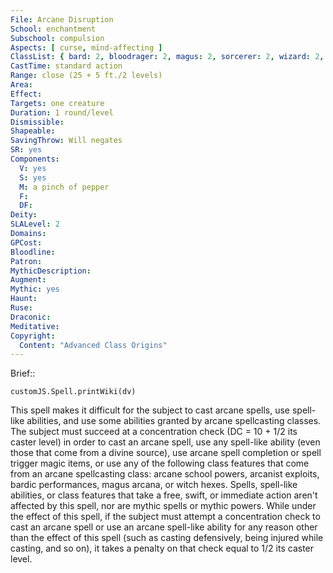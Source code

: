 ```yaml
---
File: Arcane Disruption
School: enchantment
Subschool: compulsion
Aspects: [ curse, mind-affecting ]
ClassList: { bard: 2, bloodrager: 2, magus: 2, sorcerer: 2, wizard: 2, witch: 2 }
CastTime: standard action
Range: close (25 + 5 ft./2 levels)
Area: 
Effect: 
Targets: one creature
Duration: 1 round/level
Dismissible: 
Shapeable: 
SavingThrow: Will negates
SR: yes
Components:
  V: yes
  S: yes
  M: a pinch of pepper
  F: 
  DF: 
Deity: 
SLALevel: 2
Domains: 
GPCost: 
Bloodline: 
Patron: 
MythicDescription: 
Augment: 
Mythic: yes
Haunt: 
Ruse: 
Draconic: 
Meditative: 
Copyright:
  Content: "Advanced Class Origins"
---
```

Brief:: 

```dataviewjs
customJS.Spell.printWiki(dv)
```

This spell makes it difficult for the subject to cast arcane spells, use spell-like abilities, and use some abilities granted by arcane spellcasting classes. The subject must succeed at a concentration check (DC = 10 + 1/2 its caster level) in order to cast an arcane spell, use any spell-like ability (even those that come from a divine source), use arcane spell completion or spell trigger magic items, or use any of the following class features that come from an arcane spellcasting class: arcane school powers, arcanist exploits, bardic performances, magus arcana, or witch hexes. Spells, spell-like abilities, or class features that take a free, swift, or immediate action aren't affected by this spell, nor are mythic spells or mythic powers.  While under the effect of this spell, if the subject must attempt a concentration check to cast an arcane spell or use an arcane spell-like ability for any reason other than the effect of this spell (such as casting defensively, being injured while casting, and so on), it takes a penalty on that check equal to 1/2 its caster level.
